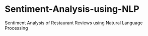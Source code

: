 # Sentiment-Analysis-using-NLP
Sentiment Analysis of Restaurant Reviews using Natural Language Processing
